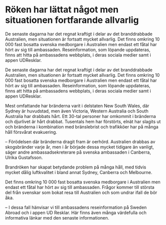 # Röken har lättat något men situationen fortfarande allvarlig

De senaste dagarna har det regnat kraftigt i delar av det branddrabbade Australien, men situationen är fortsatt mycket allvarlig. Det finns omkring 10 000 fast bosatta svenska medborgare i Australien men endast ett fåtal har hört av sig till ambassaden. Reseinformation, som löpande uppdateras, finns att hitta på ambassadens webbplats, i deras sociala medier samt i appen UDResklar.

De senaste dagarna har det regnat kraftigt i delar av det branddrabbade Australien, men situationen är fortsatt mycket allvarlig. Det finns omkring 10 000 fast bosatta svenska medborgare i Australien men endast ett fåtal har hört av sig till ambassaden. Reseinformation, som löpande uppdateras, finns att hitta på ambassadens webbplats, i deras sociala medier samt i appen UDResklar.

Mest omfattande har bränderna varit i delstaten New South Wales, där Sydney är huvudstad, men även Victoria, Western Australia och South Australia har drabbats hårt. Ett 30-tal personer har omkommit i bränderna och djurlivet är hårt drabbat. Tusentals hem har förstörts, elnät har slagits ut och bränderna i kombination med bränslebrist och trafikköer har på många håll försvårat evakuering.

– Förödelsen där bränderna dragit fram är oerhörd. Australien drabbas av skogsbränder varje år, men i år började dessa mycket tidigare än vanligt, säger andre ambassadsekreterare på svenska ambassaden i Canberra, Ulrika Gustafsson.

Brandröken har skapat betydande problem på många håll, med tidvis mycket dålig luftkvalitet i bland annat Sydney, Canberra och Melbourne.

Det finns omkring 10 000 fast bosatta svenska medborgare i Australien men endast ett fåtal har hört av sig till ambassaden. Frågor kommer till största del från svenskar som bokat resa till Australien och som undrar ifall de bör åka.

– I dessa fall hänvisar vi till ambassadens reseinformation på Sweden Abroad och i appen UD Resklar. Här finns även många värdefulla och informativa länkar med den senaste informationen.
